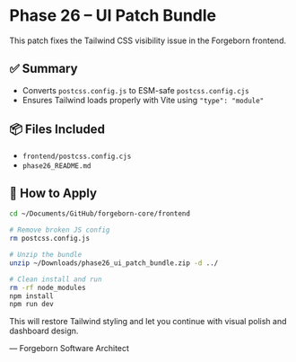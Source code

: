 # Phase 26 – UI Patch Bundle

This patch fixes the Tailwind CSS visibility issue in the Forgeborn frontend.

## ✅ Summary

- Converts `postcss.config.js` to ESM-safe `postcss.config.cjs`
- Ensures Tailwind loads properly with Vite using `"type": "module"`

## 📦 Files Included

- `frontend/postcss.config.cjs`
- `phase26_README.md`

## 🚀 How to Apply

```bash
cd ~/Documents/GitHub/forgeborn-core/frontend

# Remove broken JS config
rm postcss.config.js

# Unzip the bundle
unzip ~/Downloads/phase26_ui_patch_bundle.zip -d ../

# Clean install and run
rm -rf node_modules
npm install
npm run dev
```

This will restore Tailwind styling and let you continue with visual polish and dashboard design.

— Forgeborn Software Architect
